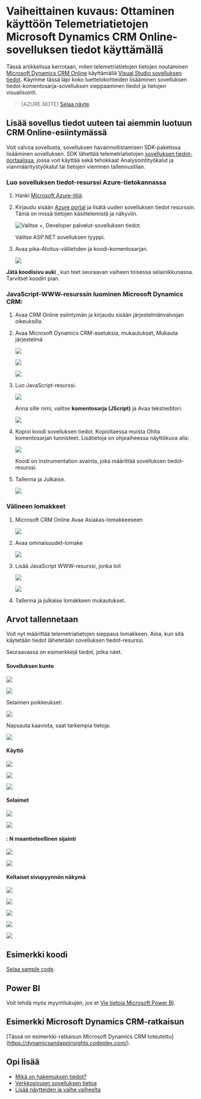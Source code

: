 <properties 
    pageTitle="Vaiheittainen kuvaus: Valvoa Microsoft Dynamics CRM kanssa hakemuksen tiedot" 
    description="Pyydä telemetriatietojen Microsoft Dynamics CRM Online-sovelluksen tiedot käyttämällä. Ongelmatilanteita asetusten määritysten aikana käytön tiedot, visualisointi ja vie." 
    services="application-insights" 
    documentationCenter=""
    authors="mazharmicrosoft" 
    manager="douge"/>

<tags 
    ms.service="application-insights" 
    ms.workload="tbd" 
    ms.tgt_pltfrm="ibiza" 
    ms.devlang="na" 
    ms.topic="article" 
    ms.date="11/17/2015" 
    ms.author="awills"/>
 
# <a name="walkthrough-enabling-telemetry-for-microsoft-dynamics-crm-online-using-application-insights"></a>Vaiheittainen kuvaus: Ottaminen käyttöön Telemetriatietojen Microsoft Dynamics CRM Online-sovelluksen tiedot käyttämällä

Tässä artikkelissa kerrotaan, miten telemetriatietojen tietojen noutaminen [Microsoft Dynamics CRM Online](https://www.dynamics.com/) käyttämällä [Visual Studio sovelluksen tiedot](https://azure.microsoft.com/services/application-insights/). Käymme tässä läpi koko luettelokohteiden lisääminen sovelluksen tiedot-komentosarja-sovelluksen sieppaaminen tiedot ja tietojen visualisointi.

>[AZURE.NOTE] [Selaa näyte](https://dynamicsandappinsights.codeplex.com/).

## <a name="add-application-insights-to-new-or-existing-crm-online-instance"></a>Lisää sovellus tiedot uuteen tai aiemmin luotuun CRM Online-esiintymässä 

Voit valvoa sovellusta, sovelluksen havainnollistamisen SDK-paketissa lisääminen sovelluksen. SDK lähettää telemetriatietojen [sovelluksen tiedot-portaalissa](https://portal.azure.com), jossa voit käyttää sekä tehokkaat Analysointityökalut ja vianmääritystyökalut tai tietojen vieminen tallennustilan.

### <a name="create-an-application-insights-resource-in-azure"></a>Luo sovelluksen tiedot-resurssi Azure-tietokannassa

1. Hanki [Microsoft Azure-tiliä](http://azure.com/pricing). 
2. Kirjaudu sisään [Azure portal](https://portal.azure.com) ja lisätä uuden sovelluksen tiedot resurssin. Tämä on missä tietojen käsittelemistä ja näkyviin.

    ![Valitse +, Developer palvelut-sovelluksen tiedot.](./media/app-insights-sample-mscrm/01.png)

    Valitse ASP.NET sovelluksen tyyppi.

3. Avaa pika-Aloitus-välilehden ja koodi-komentosarjan.

    ![](./media/app-insights-sample-mscrm/03.png)

**Jätä koodisivu auki** , kun teet seuraavan vaiheen toisessa selainikkunassa. Tarvitset koodin pian. 

### <a name="create-a-javascript-web-resource-in-microsoft-dynamics-crm"></a>JavaScript-WWW-resurssin luominen Microsoft Dynamics CRM:

1. Avaa CRM Online esiintymän ja kirjaudu sisään järjestelmänvalvojan oikeuksilla.
2. Avaa Microsoft Dynamics CRM-asetuksia, mukautukset, Mukauta järjestelmä

    ![](./media/app-insights-sample-mscrm/04.png)
    
    ![](./media/app-insights-sample-mscrm/05.png)


    ![](./media/app-insights-sample-mscrm/06.png)

3. Luo JavaScript-resurssi.

    ![](./media/app-insights-sample-mscrm/07.png)

    Anna sille nimi, valitse **komentosarja (JScript)** ja Avaa tekstieditori.

    ![](./media/app-insights-sample-mscrm/08.png)
    
4. Kopioi koodi sovelluksen tiedot. Kopioitaessa muista Ohita komentosarjan tunnisteet. Lisätietoja on ohjeaiheessa näyttökuva alla:

    ![](./media/app-insights-sample-mscrm/09.png)

    Koodi on instrumentation avainta, joka määrittää sovelluksen tiedot-resurssi.

5. Tallenna ja Julkaise.

    ![](./media/app-insights-sample-mscrm/10.png)

### <a name="instrument-forms"></a>Välineen lomakkeet

1. Microsoft CRM Online Avaa Asiakas-lomakkeeseen

    ![](./media/app-insights-sample-mscrm/11.png)

2. Avaa ominaisuudet-lomake

    ![](./media/app-insights-sample-mscrm/12.png)

3. Lisää JavaScript WWW-resurssi, jonka loit

    ![](./media/app-insights-sample-mscrm/13.png)

    ![](./media/app-insights-sample-mscrm/14.png)

4. Tallenna ja julkaise lomakkeen mukautukset.


## <a name="metrics-captured"></a>Arvot tallennetaan

Voit nyt määrittää telemetriatietojen sieppaus lomakkeen. Aina, kun sitä käytetään tiedot lähetetään sovelluksen tiedot-resurssi.

Seuraavassa on esimerkkejä tiedot, jotka näet.

#### <a name="application-health"></a>Sovelluksen kunto

![](./media/app-insights-sample-mscrm/15.png)

![](./media/app-insights-sample-mscrm/16.png)

Selaimen poikkeukset:

![](./media/app-insights-sample-mscrm/17.png)

Napsauta kaaviota, saat tarkempia tietoja:

![](./media/app-insights-sample-mscrm/18.png)

#### <a name="usage"></a>Käyttö

![](./media/app-insights-sample-mscrm/19.png)

![](./media/app-insights-sample-mscrm/20.png)

![](./media/app-insights-sample-mscrm/21.png)

#### <a name="browsers"></a>Selaimet

![](./media/app-insights-sample-mscrm/22.png)

![](./media/app-insights-sample-mscrm/23.png)

#### <a name="geolocation"></a>: N maantieteellinen sijainti

![](./media/app-insights-sample-mscrm/24.png)

![](./media/app-insights-sample-mscrm/25.png)

#### <a name="inside-page-view-request"></a>Keltaiset sivupyynnön näkymä

![](./media/app-insights-sample-mscrm/26.png)

![](./media/app-insights-sample-mscrm/27.png)

![](./media/app-insights-sample-mscrm/28.png)

![](./media/app-insights-sample-mscrm/29.png)

![](./media/app-insights-sample-mscrm/30.png)

## <a name="sample-code"></a>Esimerkki koodi

[Selaa sample code](https://dynamicsandappinsights.codeplex.com/).

## <a name="power-bi"></a>Power BI

Voit tehdä myös myyntilukujen, jos et [Vie tietoja Microsoft Power BI](app-insights-export-power-bi.md).

## <a name="sample-microsoft-dynamics-crm-solution"></a>Esimerkki Microsoft Dynamics CRM-ratkaisun

[Tässä on esimerkki-ratkaisun Microsoft Dynamics CRM toteutettu] (https://dynamicsandappinsights.codeplex.com/).

## <a name="learn-more"></a>Opi lisää

* [Mikä on hakemuksen tiedot?](app-insights-overview.md)
* [Verkkosivujen sovelluksen tietoa](app-insights-javascript.md)
* [Lisää näytteiden ja vaihe vaiheelta](app-insights-code-samples.md)

 
